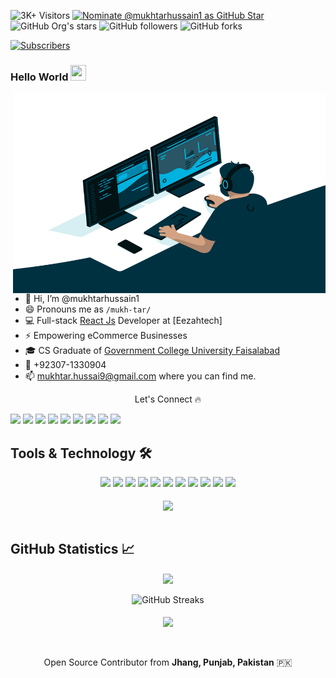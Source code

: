 ![3K+ Visitors](https://visitor-badge.glitch.me/badge?page_id=mukhtarhussain1.mukhtarhussain1) [![Nominate @mukhtarhussain1 as GitHub Star](https://img.shields.io/badge/Nominate-GitHub_Star-D50000?logo=GitHub&logoColor=white)](https://stars.github.com/nominate/) <img alt="GitHub Org's stars" src="https://img.shields.io/github/stars/mukhtarhussain1?style=social"> <img alt="GitHub followers" src="https://img.shields.io/github/followers/mukhtarhussain1?style=social"> <img alt="GitHub forks" src="https://img.shields.io/github/forks/mukhtarhussain1/fluttercapsule?style=social"> 


<a href="#">
<img alt="Subscribers" src="https://img.shields.io/youtube/views/vMg8yD2NB7c?label=Subscribers&style=social">
</a>

### Hello World <img src="https://media.giphy.com/media/hvRJCLFzcasrR4ia7z/giphy.gif" height="25px" width="25px">
<img align="right" alt="Developer Bukhtyar Haider" src="code.gif" width="500" height="320" />

- 👋 Hi, I’m @mukhtarhussain1
- 😄 Pronouns me as `/mukh-tar/`
- 💻 Full-stack [React Js](https://reactjs.org/) Developer at [Eezahtech]
- ⚡ Empowering eCommerce Businesses
- 🎓 CS Graduate of [Government College University Faisalabad](https://gcuf.edu.pk/)
- 📱 +92307-1330904
- 📫 mukhtar.hussai9@gmail.com where you can find me.



<p align="center"> Let's Connect 🔥</p>
<a href="#">
<img src="https://img.shields.io/badge/Portfolio-000000?style=for-the-badge&logo=opsgenie&logoColor=ffffff"></a> 
<a href="https://github.com/mukhtarhussain1">
<img src="https://img.shields.io/badge/Github-211F1F?style=for-the-badge&logo=GitHub&logoColor=ffffff"></a>


<a href="https://www.linkedin.com/in/mukhtarhussai9">
<img src="https://img.shields.io/badge/Linkedin-0077B5?style=for-the-badge&logo=Linkedin&logoColor=ffffff"></a>

<a href="https://web.facebook.com/mukhtarhussai9.1/">
<img src="https://img.shields.io/badge/Facebook-1877F2?style=for-the-badge&logo=Facebook&logoColor=ffffff"></a>

<a href="https://twitter.com/Mukhtar8x">
<img src="https://img.shields.io/badge/Twitter-08A0E9?style=for-the-badge&logo=Twitter&logoColor=ffffff"></a>

<a href="https://www.instagram.com/mukhtar.hussain1/">
<img src="https://img.shields.io/badge/Instagram-DD2A7B?style=for-the-badge&logo=Instagram&logoColor=ffffff"></a>

<!-- <a href="https://www.google.com/search?q=bukhtyar+haider">
<img src="https://img.shields.io/badge/Reviews-211F1F?style=for-the-badge&logo=google&logoColor=ffffff"></a>

<a href="https://ask.fm/bukhtyar">
<img src="https://img.shields.io/badge/ASK.fm-DB3552?style=for-the-badge&logo=askfm&logoColor=ffffff"></a> -->

<a href="mailto:mukhtar.hussai9@gmail.com">
<img src="https://img.shields.io/badge/Gmail-D44638?style=for-the-badge&logo=gmail&logoColor=ffffff"></a>

<a href="https://www.messenger.com/t/100041432619880">
<img src="https://img.shields.io/badge/Chat-1877F2?style=for-the-badge&logo=Messenger&logoColor=ffffff"></a>

<a href="https://wa.me/03071330904?text=%23Github">
<img src="https://img.shields.io/badge/Chat-25D366?style=for-the-badge&logo=WhatsApp&logoColor=ffffff"></a>

<!-- <a href="https://wa.me/03071330904?text=Thank%20you%20for%20supporting%20me%20%E2%9D%A4%0ABank%20Account%20Details%0ATitle%3A%20BUKHTYAR%20HAIDER%0AIBAN%3A%20PK80MUCB1143448611002899">
<img src="https://img.shields.io/badge/Support-Developer-784fff?style=for-the-badge&logo=buy-me-a-coffee&logoColor=ffffff"></a> -->

## Tools & Technology 🛠
<div align="center">
<!-- <p align="center"></p> -->
<img src="https://img.shields.io/badge/C_Sharp-239120?style=for-the-badge&logo=csharp&logoColor=white" />
<img src="https://img.shields.io/badge/C++-00599C?style=for-the-badge&logo=cplusplus&logoColor=white" />
<img src="https://img.shields.io/badge/JavaScript-F7DF1E?style=for-the-badge&logo=javascript&logoColor=white" />
<img src="https://img.shields.io/badge/React%20Js-08A0E9?style=for-the-badge&logo=react&logoColor=white" />
<img src="https://img.shields.io/badge/bootstrap-6b12ed?style=for-the-badge&logo=bootstrap&logoColor=white" />
<img src="https://img.shields.io/badge/Firebase-08A0E9?style=for-the-badge&logo=firebase&logoColor=ffd400" />
<img src="https://img.shields.io/badge/Python-FFD43B?style=for-the-badge&logo=python&logoColor=white"/>
<img src="https://img.shields.io/badge/Git-F05032?style=for-the-badge&logo=git&logoColor=white" />
<img src="https://img.shields.io/badge/Adobe_Photoshop-00aeff?style=for-the-badge&logo=Adobe%20photoshop&logoColor=white"/>
<img src="https://img.shields.io/badge/Adobe_Illustrator-ff9900?style=for-the-badge&logo=Adobe-illustrator&logoColor=white" />
<img src="https://img.shields.io/badge/Adobe_XD-FF61F6?style=for-the-badge&logo=Adobe%20XD&logoColor=white" />
<br><br>
<img align="center"  src="https://github-readme-stats.vercel.app/api/top-langs/?username=mukhtarhussain1&theme=dark&layout=compact&langs_count=20&hide_title=true"/>
</div>
<br>

## GitHub Statistics 📈

<div align="center">
    <img align="center" src="https://github-readme-stats.vercel.app/api?username=mukhtarhussain1&theme=dark&hide_title=true&include_all_commits=true"/>
</div><br>
<div align="center">  
<img alt="GitHub Streaks" src="https://github-readme-streak-stats.herokuapp.com/?user=mukhtarhussain1"> <br><br> 
<img align="center" src="https://github-profile-trophy.vercel.app/?username=mukhtarhussain1&margin-w=15&margin-h=15" />
<!-- [![Bukhtyar Haider Achievements](https://github-profile-trophy.vercel.app/?username=bukhtyarhaider&margin-w=15&margin-h=15)](https://github-profile-trophy.vercel.app/?username=bukhtyarhaider&margin-w=15&margin-h=15) -->
</div>
<br><br>
<p align="center">Open Source Contributor from <b>Jhang, Punjab, Pakistan</b> 🇵🇰 </p>

<!---
bukhtyarhaider/bukhtyarhaider is a ✨ special ✨ repository because its `README.md` (this file) appears on your GitHub profile.
You can click the Preview link to take a look at your changes.
--->
